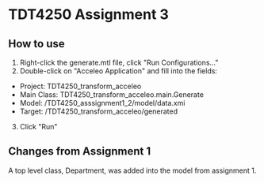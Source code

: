 # TDT4250 Assignment 3

## How to use
1. Right-click the generate.mtl file, click "Run Configurations..."
2. Double-click on "Acceleo Application" and fill into the fields:
* Project: TDT4250_transform_acceleo
* Main Class: TDT4250_transform_acceleo.main.Generate
* Model: /TDT4250_asssignment1_2/model/data.xmi
* Target: /TDT4250_transform_acceleo/generated
3. Click "Run"

## Changes from Assignment 1
A top level class, Department, was added into the model from assignment 1.
